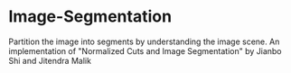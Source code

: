 # Image-Segmentation
Partition the image into segments by understanding the image scene. An implementation of "Normalized Cuts and Image Segmentation" by Jianbo Shi and Jitendra Malik
